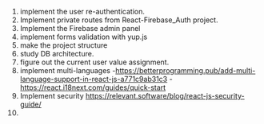 1. implement the user re-authentication.
2. Implement private routes from React-Firebase_Auth project.
3. Implement the Firebase admin panel
4. implement forms validation with yup.js
5. make the project structure
6. study DB architecture.
7. figure out the current user value assignment.
8. implement multi-languages 
   -https://betterprogramming.pub/add-multi-language-support-in-react-js-a771c9ab31c3
   -https://react.i18next.com/guides/quick-start
9. Implement security https://relevant.software/blog/react-js-security-guide/
10.
